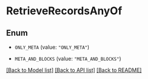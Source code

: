 # RetrieveRecordsAnyOf

## Enum


* `ONLY_META` (value: `"ONLY_META"`)

* `META_AND_BLOCKS` (value: `"META_AND_BLOCKS"`)


[[Back to Model list]](../README.md#documentation-for-models) [[Back to API list]](../README.md#documentation-for-api-endpoints) [[Back to README]](../README.md)


